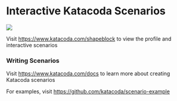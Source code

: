 # Interactive Katacoda Scenarios

[![](http://shields.katacoda.com/katacoda/shapeblock/count.svg)](https://www.katacoda.com/shapeblock "Get your profile on Katacoda.com")

Visit https://www.katacoda.com/shapeblock to view the profile and interactive scenarios

### Writing Scenarios
Visit https://www.katacoda.com/docs to learn more about creating Katacoda scenarios

For examples, visit https://github.com/katacoda/scenario-example
